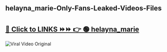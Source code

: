 
 ## helayna_marie-Only-Fans-Leaked-Videos-Files

# <h2><a href="https://mediaupload.pro?helayna_marie">🔗 Click to LINKS ⏩⏩ 👉 🟢 helayna_marie </a></h2>

<a href="https://mediaupload.pro?helayna_marie" rel="nofollow" data-target="animated-image.originalLink"><img src="https://i.ibb.co.com/xMMVF88/686577567.gif" alt="Viral Video Original" style="max-width: 100%; display: inline-block;" data-target="animated-image.originalImage"></a>